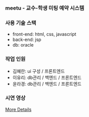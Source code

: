 ### meetu - 교수-학생 미팅 예약 시스템

### 사용 기술 스택

- front-end: html, css, javascript
- back-end: jsp
- db: oracle

### 작업 인원

- 김혜란: ui 구성 / 프론트엔드
- 이유리: db관리 / 백엔드 / 프론트엔드
- 윤라경: db관리 / 백엔드 / 프론트엔드


### 시연 영상
[More Details](https://www.youtube.com/watch?v=1sNkhS5zBTk)
